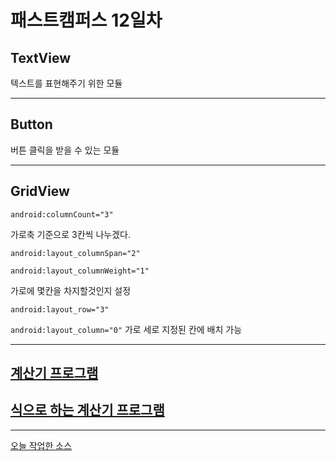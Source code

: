 # 패스트캠퍼스 12일차
## TextView
텍스트를 표현해주기 위한 모듈

* * *

## Button
버튼 클릭을 받을 수 있는 모듈

* * *

## GridView
`android:columnCount="3"`

가로축 기준으로 3칸씩 나누겠다.


`android:layout_columnSpan="2"`

`android:layout_columnWeight="1"`

가로에 몇칸을 차지할것인지 설정


`android:layout_row="3"`

`android:layout_column="0"`
가로 세로 지정된 칸에 배치 가능

* * *

## [계산기 프로그램](https://github.com/timejp/FAST_Widgets/blob/master/app/src/main/java/com/timejh/widgets/WidgetActivity.java)
## [식으로 하는 계산기 프로그램](https://github.com/timejp/FAST_Widgets/blob/master/app/src/main/java/com/timejh/widgets/Widget2Activity.java)

* * *

[오늘 작업한 소스](https://github.com/timejp/FAST_Widgets)
